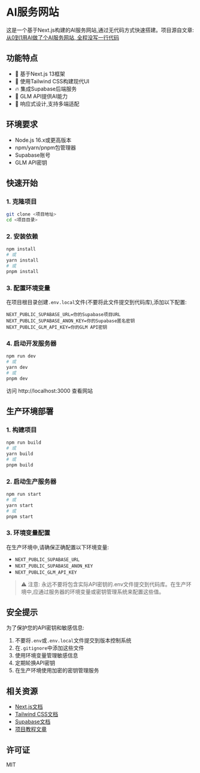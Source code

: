 # AI服务网站

这是一个基于Next.js构建的AI服务网站,通过无代码方式快速搭建。项目源自文章:[从0到1用AI做了个AI服务网站, 全程没写一行代码](https://mp.weixin.qq.com/s/eo5Ke_Plu_CBtlP6Fsn5tA)

## 功能特点

- 🚀 基于Next.js 13框架
- 🎨 使用Tailwind CSS构建现代UI
- 🔥 集成Supabase后端服务
- 🤖 GLM API提供AI能力
- 📱 响应式设计,支持多端适配

## 环境要求

- Node.js 16.x或更高版本
- npm/yarn/pnpm包管理器
- Supabase账号
- GLM API密钥

## 快速开始

### 1. 克隆项目

```bash
git clone <项目地址>
cd <项目目录>
```

### 2. 安装依赖

```bash
npm install
# 或
yarn install
# 或
pnpm install
```

### 3. 配置环境变量

在项目根目录创建`.env.local`文件(不要将此文件提交到代码库),添加以下配置:

```plaintext
NEXT_PUBLIC_SUPABASE_URL=你的Supabase项目URL
NEXT_PUBLIC_SUPABASE_ANON_KEY=你的Supabase匿名密钥
NEXT_PUBLIC_GLM_API_KEY=你的GLM API密钥
```

### 4. 启动开发服务器

```bash
npm run dev
# 或
yarn dev
# 或
pnpm dev
```

访问 http://localhost:3000 查看网站

## 生产环境部署

### 1. 构建项目

```bash
npm run build
# 或
yarn build
# 或
pnpm build
```

### 2. 启动生产服务器

```bash
npm run start
# 或
yarn start
# 或
pnpm start
```

### 3. 环境变量配置

在生产环境中,请确保正确配置以下环境变量:

- `NEXT_PUBLIC_SUPABASE_URL`
- `NEXT_PUBLIC_SUPABASE_ANON_KEY`
- `NEXT_PUBLIC_GLM_API_KEY`

> ⚠️ 注意: 永远不要将包含实际API密钥的.env文件提交到代码库。在生产环境中,应通过服务器的环境变量或密钥管理系统来配置这些值。

## 安全提示

为了保护您的API密钥和敏感信息:

1. 不要将`.env`或`.env.local`文件提交到版本控制系统
2. 在`.gitignore`中添加这些文件
3. 使用环境变量管理敏感信息
4. 定期轮换API密钥
5. 在生产环境使用加密的密钥管理服务

## 相关资源

- [Next.js文档](https://nextjs.org/docs)
- [Tailwind CSS文档](https://tailwindcss.com/docs)
- [Supabase文档](https://supabase.com/docs)
- [项目教程文章](https://mp.weixin.qq.com/s/eo5Ke_Plu_CBtlP6Fsn5tA)

## 许可证

MIT
